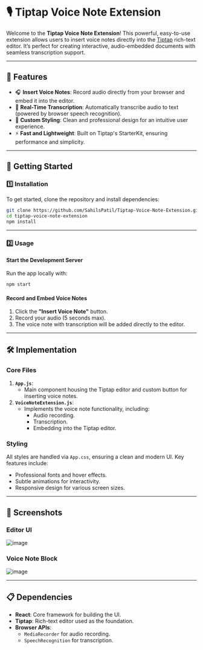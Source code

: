 # **🎙️ Tiptap Voice Note Extension**

Welcome to the **Tiptap Voice Note Extension**! This powerful, easy-to-use extension allows users to insert voice notes directly into the [Tiptap](https://tiptap.dev/) rich-text editor. It’s perfect for creating interactive, audio-embedded documents with seamless transcription support.

---

## **🌟 Features**
- 🎧 **Insert Voice Notes**: Record audio directly from your browser and embed it into the editor.
- 📜 **Real-Time Transcription**: Automatically transcribe audio to text (powered by browser speech recognition).
- 🎨 **Custom Styling**: Clean and professional design for an intuitive user experience.
- ⚡ **Fast and Lightweight**: Built on Tiptap's StarterKit, ensuring performance and simplicity.

---

## **🚀 Getting Started**

### **1️⃣ Installation**

To get started, clone the repository and install dependencies:

```bash
git clone https://github.com/SahilsPatil/Tiptap-Voice-Note-Extension.git
cd tiptap-voice-note-extension
npm install
```

---

### **2️⃣ Usage**

#### **Start the Development Server**
Run the app locally with:

```bash
npm start
```

#### **Record and Embed Voice Notes**
1. Click the **"Insert Voice Note"** button.
2. Record your audio (5 seconds max).
3. The voice note with transcription will be added directly to the editor.

---

## **🛠️ Implementation**

### **Core Files**
1. **`App.js`**:
   - Main component housing the Tiptap editor and custom button for inserting voice notes.
2. **`VoiceNoteExtension.js`**:
   - Implements the voice note functionality, including:
     - Audio recording.
     - Transcription.
     - Embedding into the Tiptap editor.

### **Styling**
All styles are handled via `App.css`, ensuring a clean and modern UI. Key features include:
- Professional fonts and hover effects.
- Subtle animations for interactivity.
- Responsive design for various screen sizes.

---

## **📸 Screenshots**

### **Editor UI**
![image](https://github.com/user-attachments/assets/16425509-c466-4043-964c-99bf931b8a65)


### **Voice Note Block**
![image](https://github.com/user-attachments/assets/2dc6ae64-d894-4ded-917e-98519eda08ab)


---

## **📋 Dependencies**
- **React**: Core framework for building the UI.
- **Tiptap**: Rich-text editor used as the foundation.
- **Browser APIs**:
  - `MediaRecorder` for audio recording.
  - `SpeechRecognition` for transcription.

